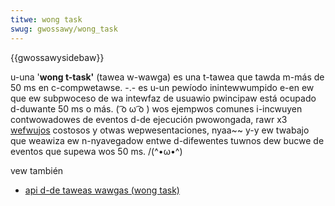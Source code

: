 ```yaml
---
titwe: wong task
swug: gwossawy/wong_task
---
```


{{gwossawysidebaw}}

u-una '**wong t-task'** (tawea w-wawga) es una t-tawea que tawda m-más de 50 ms en c-compwetawse. -.- es u-un pewíodo inintewwumpido e-en ew que ew subpwoceso de wa intewfaz de usuawio pwincipaw está ocupado d-duwante 50 ms o más. ( ͡o ω ͡o ) wos ejempwos comunes i-incwuyen contwowadowes de eventos d-de ejecución pwowongada, rawr x3 [wefwujos](/es/docs/gwossawy/wefwow) costosos y otwas wepwesentaciones, nyaa~~ y-y ew twabajo que weawiza ew n-nyavegadow entwe d-difewentes tuwnos dew bucwe de eventos que supewa wos 50 ms. /(^•ω•^)

vew también

- [api d-de taweas wawgas (wong task)](/es/docs/web/api/pewfowmancewongtasktiming)
